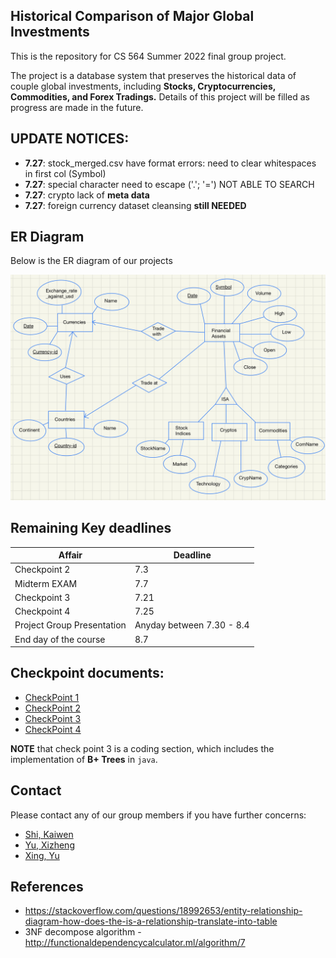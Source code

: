 ## Historical Comparison of Major Global Investments

This is the repository for CS 564 Summer 2022 final group project. 

The project is a database system that preserves the historical data of couple global investments, including **Stocks, Cryptocurrencies, Commodities, and Forex Tradings.** Details of this project will be filled as progress are made in the future.

## UPDATE NOTICES:
- **7.27**: stock_merged.csv have format errors: need to clear whitespaces in first col (Symbol)
- **7.27**: special character need to escape ('.'; '=') NOT ABLE TO SEARCH
- **7.27**: crypto lack of **meta data**
- **7.27**: foreign currency dataset cleansing **still NEEDED**

## ER Diagram
Below is the ER diagram of our projects

![image](./er.jpeg)

## Remaining Key deadlines
| Affair | Deadline
| --- | ---
| Checkpoint 2 | 7.3
| Midterm EXAM | 7.7
| Checkpoint 3 | 7.21
| Checkpoint 4 | 7.25
| Project Group Presentation | Anyday between 7.30 - 8.4
| End day of the course | 8.7

## Checkpoint documents:
- [CheckPoint 1](https://docs.google.com/document/d/19wpiX-QRu7TO3zOWY4xtz111-e6vxOtdY4rdUp3xhbU/edit)
- [CheckPoint 2](https://docs.google.com/document/d/1QbvbhLX564RaR9m_v-PTcX7WhtSXg4a_W4x0iucWMlI/edit)
- [CheckPoint 3](https://github.com/jsswd888/cs564_Final_Project_CheckPoint3)
- [CheckPoint 4](https://docs.google.com/document/d/1N3F4TwZBfhCbsuFdNF103-FF0YPYEK1w4IMO-66yY7g/edit)
  
**NOTE** that check point 3 is a coding section, which includes the implementation of **B+ Trees** in `java`.

## Contact
Please contact any of our group members if you have further concerns: 
- [Shi, Kaiwen](mailto:kshi42@wisc.edu)
- [Yu, Xizheng](mailto:xyu354@wisc.edu) 
- [Xing, Yu](mailto:xing35@wisc.edu)

## References
- https://stackoverflow.com/questions/18992653/entity-relationship-diagram-how-does-the-is-a-relationship-translate-into-table
- 3NF decompose algorithm - http://functionaldependencycalculator.ml/algorithm/7
